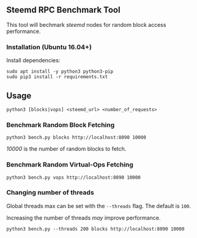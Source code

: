 ## Steemd RPC Benchmark Tool
This tool will bechmark _steemd_ nodes for random block access performance.

### Installation (Ubuntu 16.04+)

Install dependencies:
```
sudo apt install -y python3 python3-pip
sudo pip3 install -r requirements.txt
```

## Usage
```
python3 [blocks|vops] <steemd_url> <number_of_requests>
```


### Benchmark Random Block Fetching
```
python3 bench.py blocks http://localhost:8090 10000
```
_10000_ is the number of random blocks to fetch.

### Benchmark Random Virtual-Ops Fetching
```
python3 bench.py vops http://localhost:8090 10000
```

### Changing number of threads
Global threads max can be set with the `--threads` flag.
The default is `100`.

Increasing the number of threads _may_ improve performance.
```
python3 bench.py --threads 200 blocks http://localhost:8090 10000
```
